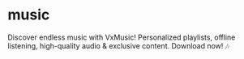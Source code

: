 # music
Discover endless music with VxMusic! Personalized playlists, offline listening, high-quality audio &amp; exclusive content. Download now! 🎶
